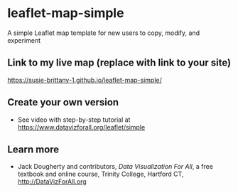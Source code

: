 # leaflet-map-simple
A simple Leaflet map template for new users to copy, modify, and experiment

## Link to my live map (replace with link to your site)

https://susie-brittany-1.github.io/leaflet-map-simple/


## Create your own version
- See video with step-by-step tutorial at https://www.datavizforall.org/leaflet/simple

## Learn more
- Jack Dougherty and contributors, *Data Visualization For All*, a free textbook and online course, Trinity College, Hartford CT, http://DataVizForAll.org
